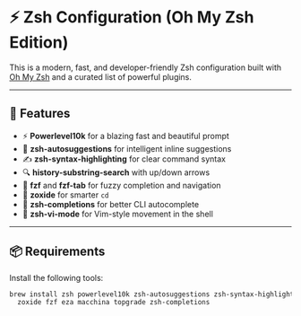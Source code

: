 # ⚡️ Zsh Configuration (Oh My Zsh Edition)

This is a modern, fast, and developer-friendly Zsh configuration built with [Oh My Zsh](https://ohmyz.sh/) and a curated list of powerful plugins.

---

## 🔧 Features

- ⚡️ **Powerlevel10k** for a blazing fast and beautiful prompt
- 🧠 **zsh-autosuggestions** for intelligent inline suggestions
- ✍️ **zsh-syntax-highlighting** for clear command syntax
- 🔍 **history-substring-search** with up/down arrows
- 🚀 **fzf** and **fzf-tab** for fuzzy completion and navigation
- 📂 **zoxide** for smarter `cd`
- 📖 **zsh-completions** for better CLI autocomplete
- 🧠 **zsh-vi-mode** for Vim-style movement in the shell

---

## 📦 Requirements

Install the following tools:

```sh
brew install zsh powerlevel10k zsh-autosuggestions zsh-syntax-highlighting \
  zoxide fzf eza macchina topgrade zsh-completions
